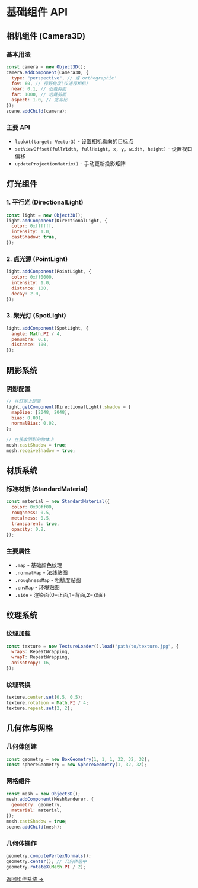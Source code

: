 # 基础组件 API

## 相机组件 (Camera3D)

### 基本用法

```javascript
const camera = new Object3D();
camera.addComponent(Camera3D, {
  type: "perspective", // 或'orthographic'
  fov: 60, // 视野角度(仅透视相机)
  near: 0.1, // 近裁剪面
  far: 1000, // 远裁剪面
  aspect: 1.0, // 宽高比
});
scene.addChild(camera);
```

### 主要 API

- `lookAt(target: Vector3)` - 设置相机看向的目标点
- `setViewOffset(fullWidth, fullHeight, x, y, width, height)` - 设置视口偏移
- `updateProjectionMatrix()` - 手动更新投影矩阵

## 灯光组件

### 1. 平行光 (DirectionalLight)

```javascript
const light = new Object3D();
light.addComponent(DirectionalLight, {
  color: 0xffffff,
  intensity: 1.0,
  castShadow: true,
});
```

### 2. 点光源 (PointLight)

```javascript
light.addComponent(PointLight, {
  color: 0xff0000,
  intensity: 1.0,
  distance: 100,
  decay: 2.0,
});
```

### 3. 聚光灯 (SpotLight)

```javascript
light.addComponent(SpotLight, {
  angle: Math.PI / 4,
  penumbra: 0.1,
  distance: 100,
});
```

## 阴影系统

### 阴影配置

```javascript
// 在灯光上配置
light.getComponent(DirectionalLight).shadow = {
  mapSize: [2048, 2048],
  bias: 0.001,
  normalBias: 0.02,
};

// 在接收阴影的物体上
mesh.castShadow = true;
mesh.receiveShadow = true;
```

## 材质系统

### 标准材质 (StandardMaterial)

```javascript
const material = new StandardMaterial({
  color: 0x00ff00,
  roughness: 0.5,
  metalness: 0.5,
  transparent: true,
  opacity: 0.8,
});
```

### 主要属性

- `.map` - 基础颜色纹理
- `.normalMap` - 法线贴图
- `.roughnessMap` - 粗糙度贴图
- `.envMap` - 环境贴图
- `.side` - 渲染面(0=正面,1=背面,2=双面)

## 纹理系统

### 纹理加载

```javascript
const texture = new TextureLoader().load("path/to/texture.jpg", {
  wrapS: RepeatWrapping,
  wrapT: RepeatWrapping,
  anisotropy: 16,
});
```

### 纹理转换

```javascript
texture.center.set(0.5, 0.5);
texture.rotation = Math.PI / 4;
texture.repeat.set(2, 2);
```

## 几何体与网格

### 几何体创建

```javascript
const geometry = new BoxGeometry(1, 1, 1, 32, 32, 32);
const sphereGeometry = new SphereGeometry(1, 32, 32);
```

### 网格组件

```javascript
const mesh = new Object3D();
mesh.addComponent(MeshRenderer, {
  geometry: geometry,
  material: material,
});
mesh.castShadow = true;
scene.addChild(mesh);
```

### 几何体操作

```javascript
geometry.computeVertexNormals();
geometry.center(); // 几何体居中
geometry.rotateX(Math.PI / 2);
```

[返回组件系统 →](/components)
